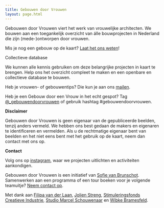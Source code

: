 ```yaml
---
title: Gebouwen door Vrouwen
layout: page.html
---
```

Gebouwen door Vrouwen viert het werk van vrouwelijke architecten. We bouwen aan een toegankelijk overzicht van álle bouwprojecten in Nederland die zijn (mede-)ontworpen door vrouwen.

Mis je nog een gebouw op de kaart? [Laat het ons weten](mailto:info@gebouwendoorvrouwen.com)!

Collectieve database

We kunnen alle kennis gebruiken om deze belangrijke projecten in kaart te brengen. Help ons het overzicht compleet te maken en een openbare en collectieve database te bouwen.

Heb je vrouwen- of gebouwentips? Die kun je aan ons [mailen](mailto:info@gebouwendoorvrouwen.com).

Heb je een Gebouw door een Vrouw in het echt gespot? Tag [@_gebouwendoorvrouwen](https://instagram.com/_gebouwendoorvrouwen) of gebruik hashtag #gebouwendoorvrouwen.

**Disclaimer**

Gebouwen door Vrouwen is geen eigenaar van de gepubliceerde beelden, tenzij anders vermeld. We hebben ons best gedaan de makers en eigenaren te identificeren en vermelden. Als u de rechtmatige eigenaar bent van beelden en het niet eens bent met het gebruik op de kaart, neem dan contact met ons op.

**Contact**

Volg ons op [instagram](https://instagram.com/_gebouwendoorvrouwen), waar we projecten uitlichten en activiteiten aankondigen.

Gebouwen door Vrouwen is een initiatief van [Sofie van Brunschot](https://www.linkedin.com/in/sofie-van-brunschot/). Samenwerken aan een programma of een tour boeken voor je volgende teamuitje? [Neem contact op](mailto:info@gebouwendoorvrouwen.com).

Met dank aan [Filipa van der Laan](https://www.linkedin.com/in/filipa-van-der-laan-741748200/?originalSubdomain=nl), [Jolien Streng](https://www.linkedin.com/in/jolien-s-9b585111b/), [Stimuleringsfonds Creatieve Industrie](https://www.stimuleringsfonds.nl/), [Studio Marcel Schouwenaar](https://marcelschouwenaar.nl/) en [Wibke Bramesfeld](http://www.bramesfeld.com/).
